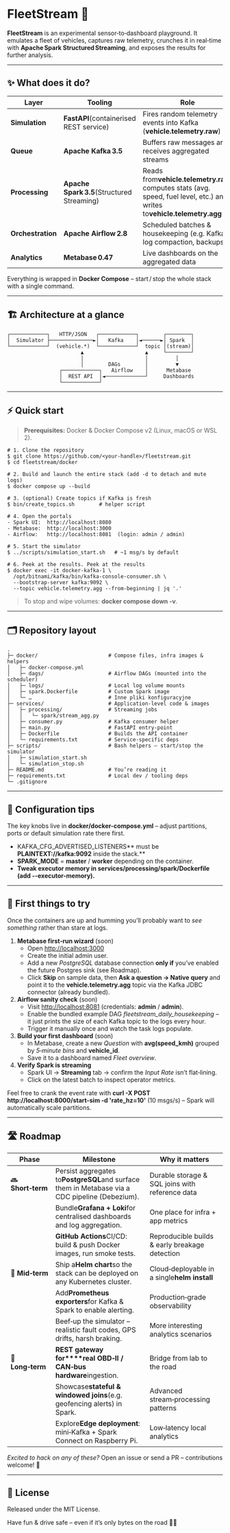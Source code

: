 # **FleetStream 🚀**

**FleetStream** is an experimental sensor‑to‑dashboard playground. It emulates a fleet of vehicles, captures raw telemetry, crunches it in real‑time with **Apache Spark Structured Streaming**, and exposes the results for further analysis.

---

## **✨ What does it do?**

|  **Layer**          |  **Tooling**                                  |  **Role**                                                                                                                  |
| ---------------------- | ------------------------------------------------ | ----------------------------------------------------------------------------------------------------------------------------- |
|  **Simulation**     |  **FastAPI**(containerised REST service)      |  Fires random telemetry events into Kafka (**vehicle.telemetry.raw**)                                                       |
|  **Queue**          |  **Apache Kafka 3.5**                        |  Buffers raw messages and receives aggregated streams                                                                       |
|  **Processing**     |  **Apache Spark 3.5**(Structured Streaming)  |  Reads from**vehicle.telemetry.raw**, computes stats (avg. speed, fuel level, etc.) and writes to**vehicle.telemetry.agg**  |
|  **Orchestration**  |  **Apache Airflow 2.8**                      |  Scheduled batches & housekeeping (e.g. Kafka log compaction, backups)                                                      |
|  **Analytics**      |  **Metabase 0.47**                           |  Live dashboards on the aggregated data                                                                                     |

Everything is wrapped in **Docker Compose** – start / stop the whole stack with a single command.

---

## **🏗️ Architecture at a glance**

```
┌────────────┐   HTTP/JSON   ┌────────────┐        ┌────────┐
│  Simulator ├──────────────►│   Kafka    │◄──────►│ Spark  │
└────────────┘  (vehicle.*)  └────────────┘  topic │(stream)│
                        ▲                    ▲     └────────┘
                        │                    │         │
                        │        DAGs        │         ▼
                 ┌────────────┐   Airflow    │      Metabase
                 │  REST API  │◄─────────────┘     Dashboards
                 └────────────┘
```

---

## **⚡ Quick start**

> **Prerequisites:** Docker & Docker Compose v2 (Linux, macOS or WSL 2).

```
# 1. Clone the repository
$ git clone https://github.com/<your‑handle>/fleetstream.git
$ cd fleetstream/docker

# 2. Build and launch the entire stack (add -d to detach and mute logs)
$ docker compose up --build

# 3. (optional) Create topics if Kafka is fresh
$ bin/create_topics.sh        # helper script

# 4. Open the portals
- Spark UI:  http://localhost:8080
- Metabase:  http://localhost:3000
- Airflow:   http://localhost:8081  (login: admin / admin)

# 5. Start the simulator
$ ../scripts/simulation_start.sh   # ~1 msg/s by default

# 6. Peek at the results. Peek at the results
$ docker exec -it docker-kafka-1 \
  /opt/bitnami/kafka/bin/kafka-console-consumer.sh \
  --bootstrap-server kafka:9092 \
  --topic vehicle.telemetry.agg --from-beginning | jq '.'
```

> To stop and wipe volumes: **docker compose down -v**.

---

## **🗂️ Repository layout**

```
.
├─ docker/                       # Compose files, infra images & helpers
│   ├─ docker-compose.yml
│   ├─ dags/                     # Airflow DAGs (mounted into the scheduler)
│   ├─ logs/                     # Local log volume mounts
│   ├─ spark.Dockerfile          # Custom Spark image
│   └─ …                         # Inne pliki konfiguracyjne
├─ services/                     # Application-level code & images
│   ├─ processing/               # Streaming jobs
│   │   └─ spark/stream_agg.py
│   ├─ consumer.py               # Kafka consumer helper
│   ├─ main.py                   # FastAPI entry-point
│   ├─ Dockerfile                # Builds the API container
│   └─ requirements.txt          # Service-specific deps
├─ scripts/                      # Bash helpers – start/stop the simulator
│   ├─ simulation_start.sh
│   └─ simulation_stop.sh
├─ README.md                     # You’re reading it
├─ requirements.txt              # Local dev / tooling deps
└─ .gitignore
```

---

## **🔧 Configuration tips**

The key knobs live in **docker/docker-compose.yml** – adjust partitions, ports or default simulation rate there first.

* KAFKA\_CFG\_ADVERTISED\_LISTENERS** must be **PLAINTEXT://kafka:9092** inside the stack.**
* **SPARK\_MODE** = **master** / **worker** depending on the container.
* **Tweak executor memory in **services/processing/spark/Dockerfile** (add **--executor-memory**).**

---

## **🚀 First things to try**

Once the containers are up and humming you’ll probably want to *see something* rather than stare at logs.

1. **Metabase first‑run wizard** (soon)
   * Open [http://localhost:3000](http://localhost:3000)
   * Create the initial admin user.
   * Add a new *PostgreSQL* database connection **only if** you’ve enabled the future Postgres sink (see Roadmap).
   * Click **Skip** on sample data, then **Ask a question → Native query** and point it to the **vehicle.telemetry.agg** topic via the Kafka JDBC connector (already bundled).
2. **Airflow sanity check** (soon)
   * Visit [http://localhost:8081](http://localhost:8081) (credentials: **admin** / **admin**).
   * Enable the bundled example DAG *fleetstream\_daily\_housekeeping* – it just prints the size of each Kafka topic to the logs every hour.
   * Trigger it manually once and watch the task logs populate.
3. **Build your first dashboard** (soon)
   * In Metabase, create a new *Question* with **avg(speed\_kmh)** grouped by *5‑minute bins* and **vehicle\_id**.
   * Save it to a dashboard named ​*Fleet overview*​.
4. **Verify Spark is streaming** 
   * Spark UI → **Streaming** tab → confirm the *Input Rate* isn’t flat‑lining.
   * Click on the latest batch to inspect operator metrics.

Feel free to crank the event rate with **curl -X POST http://localhost:8000/start-sim -d 'rate\_hz=10'** (10 msgs/s) – Spark will automatically scale partitions.

---

## **🛣️ Roadmap**

|  **Phase**           |  **Milestone**                                                                                   |  **Why it matters**                              |
| ----------------------- | --------------------------------------------------------------------------------------------------- | --------------------------------------------------- |
|  **🔜 Short‑term**  |  Persist aggregates to**PostgreSQL**and surface them in Metabase via a CDC pipeline (Debezium).  |  Durable storage & SQL joins with reference data  |
|                       |  Bundle**Grafana + Loki**for centralised dashboards and log aggregation.                         |  One place for infra + app metrics                |
|                       |  **GitHub Actions**CI/CD: build & push Docker images, run smoke tests.                           |  Reproducible builds & early breakage detection   |
|  **🛫 Mid‑term**    |  Ship a**Helm chart**so the stack can be deployed on any Kubernetes cluster.                     |  Cloud‑deployable in a single**helm install**    |
|                       |  Add**Prometheus exporters**for Kafka & Spark to enable alerting.                                |  Production‑grade observability                  |
|                       |  Beef‑up the simulator – realistic fault codes, GPS drifts, harsh braking.                      |  More interesting analytics scenarios             |
|  **🌅 Long‑term**   |  **REST gateway for****real OBD‑II / CAN‑bus hardware**ingestion.                              |  Bridge from lab to the road                      |
|                       |  Showcase**stateful & windowed joins**(e.g. geofencing alerts) in Spark.                         |  Advanced stream‑processing patterns             |
|                       |  Explore**Edge deployment**: mini‑Kafka + Spark Connect on Raspberry Pi.                        |  Low‑latency local analytics                     |

*Excited to hack on any of these?* Open an issue or send a PR – contributions welcome! 👋

---

## **📝 License**

Released under the MIT License.

Have fun & drive safe – even if it’s only bytes on the road 🚗💨

